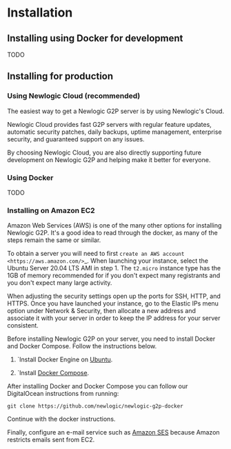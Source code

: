 # Installation

## Installing using Docker for development

TODO

## Installing for production

### Using Newlogic Cloud (recommended)

The easiest way to get a Newlogic G2P server is by using Newlogic's Cloud.

Newlogic Cloud provides fast G2P servers with regular feature updates, automatic security patches, daily
backups, uptime management, enterprise security, and guaranteed support on any issues.

By choosing Newlogic Cloud, you are also directly supporting future development on Newlogic G2P and helping
make it better for everyone.

### Using Docker

TODO

### Installing on Amazon EC2

Amazon Web Services (AWS) is one of the many other options for installing Newlogic G2P. It's a good idea to
read through the docker, as many of the steps remain the same or similar.

To obtain a server you will need to first `create an AWS account <https://aws.amazon.com/>`\_. When launching
your instance, select the Ubuntu Server 20.04 LTS AMI in step 1. The `t2.micro` instance type has the 1GB of
memory recommended for if you don't expect many registrants and you don't expect many large activity.

When adjusting the security settings open up the ports for SSH, HTTP, and HTTPS. Once you have launched your
instance, go to the Elastic IPs menu option under Network & Security, then allocate a new address and
associate it with your server in order to keep the IP address for your server consistent.

Before installing Newlogic G2P on your server, you need to install Docker and Docker Compose. Follow the
instructions below.

1. `Install Docker Engine on [Ubuntu](https://docs.docker.com/engine/install/ubuntu/).

2. `Install [Docker Compose](https://docs.docker.com/compose/install/).

After installing Docker and Docker Compose you can follow our DigitalOcean instructions from running:

`git clone https://github.com/newlogic/newlogic-g2p-docker`

Continue with the docker instructions.

Finally, configure an e-mail service such as
[Amazon SES](https://docs.aws.amazon.com/ses/latest/DeveloperGuide/send-email-smtp.html) because Amazon
restricts emails sent from EC2.
